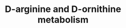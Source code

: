 ---
annotations:
- id: PW:0000082
  parent: classic metabolic pathway
  type: Pathway Ontology
  value: D-arginine and D-ornithine metabolic pathway
authors:
- MaintBot
- AllanKuchinsky
- AlexanderPico
- Christine Chichester
- Eweitz
- Egonw
description: 'Sources: [http://www.genome.jp/kegg-bin/show_pathway?mtu00472 KEGG Pathways]'
last-edited: 2021-05-25
organisms:
- Mycobacterium tuberculosis
redirect_from:
- /index.php/Pathway:WP1642
- /instance/WP1642
- /instance/WP1642_rr122876
revision: r122876
schema-jsonld:
- '@context': https://schema.org/
  '@id': https://wikipathways.github.io/pathways/WP1642.html
  '@type': Dataset
  creator:
    '@type': Organization
    name: WikiPathways
  description: 'Sources: [http://www.genome.jp/kegg-bin/show_pathway?mtu00472 KEGG
    Pathways]'
  keywords:
  - (2R,4S)-2,4-Diaminopentanoate
  - 1-Pyrroline-2-carboxylate
  - 2-Amino-4-oxopentanoic acid
  - 2.6.1.21
  - 5-Amino-2-oxopentanoic acid
  - 5-Guanidino-2-oxopentanoate
  - Bacitracin
  - D-Arginine
  - D-Ornithine
  - L-Arginine
  - L-Ornithine
  - aao
  - ec:1.4.1.12
  - ec:3.5.3.10
  - ec:5.1.1.10
  - ec:5.1.1.12
  - ec:5.1.1.9
  - ec:5.4.3.5
  license: CC0
  name: D-arginine and D-ornithine metabolism
seo: CreativeWork
title: D-arginine and D-ornithine metabolism
wpid: WP1642
---